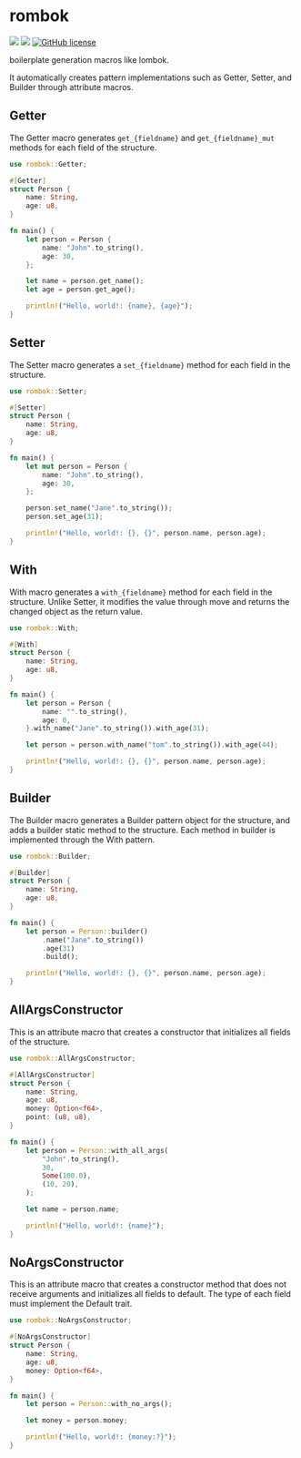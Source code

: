 # rombok

![](https://img.shields.io/badge/language-Rust-red) ![](https://img.shields.io/badge/version-0.2.0-brightgreen) [![GitHub license](https://img.shields.io/badge/license-MIT-blue.svg)](https://github.com/myyrakle/rombok/blob/master/LICENSE)

boilerplate generation macros like lombok.

It automatically creates pattern implementations such as Getter, Setter, and Builder through attribute macros.


## Getter

The Getter macro generates `get_{fieldname}` and `get_{fieldname}_mut` methods for each field of the structure.
```rust
use rombok::Getter;

#[Getter]
struct Person {
    name: String,
    age: u8,
}

fn main() {
    let person = Person {
        name: "John".to_string(),
        age: 30,
    };

    let name = person.get_name();
    let age = person.get_age();

    println!("Hello, world!: {name}, {age}");
}
```

## Setter 

The Setter macro generates a `set_{fieldname}` method for each field in the structure.
```rust
use rombok::Setter;

#[Setter]
struct Person {
    name: String,
    age: u8,
}

fn main() {
    let mut person = Person {
        name: "John".to_string(),
        age: 30,
    };

    person.set_name("Jane".to_string());
    person.set_age(31);

    println!("Hello, world!: {}, {}", person.name, person.age);
}
```

## With 

With macro generates a `with_{fieldname}` method for each field in the structure.
Unlike Setter, it modifies the value through move and returns the changed object as the return value.
```rust
use rombok::With;

#[With]
struct Person {
    name: String,
    age: u8,
}

fn main() {
    let person = Person {
        name: "".to_string(),
        age: 0,
    }.with_name("Jane".to_string()).with_age(31);

    let person = person.with_name("tom".to_string()).with_age(44);

    println!("Hello, world!: {}, {}", person.name, person.age);
}
```

## Builder

The Builder macro generates a Builder pattern object for the structure, and adds a builder static method to the structure.
Each method in builder is implemented through the With pattern.
```rust
use rombok::Builder;

#[Builder]
struct Person {
    name: String,
    age: u8,
}

fn main() {
    let person = Person::builder()
        .name("Jane".to_string())
        .age(31)
        .build();

    println!("Hello, world!: {}, {}", person.name, person.age);
}
```

## AllArgsConstructor

This is an attribute macro that creates a constructor that initializes all fields of the structure.

```rust
use rombok::AllArgsConstructor;

#[AllArgsConstructor]
struct Person {
    name: String,
    age: u8,
    money: Option<f64>,
    point: (u8, u8),
}

fn main() {
    let person = Person::with_all_args(
        "John".to_string(),
        30,
        Some(100.0),
        (10, 20),
    );

    let name = person.name;

    println!("Hello, world!: {name}");
}
```

## NoArgsConstructor

This is an attribute macro that creates a constructor method that does not receive arguments and initializes all fields to default.
The type of each field must implement the Default trait.

```rust
use rombok::NoArgsConstructor;

#[NoArgsConstructor]
struct Person {
    name: String,
    age: u8,
    money: Option<f64>,
}

fn main() {
    let person = Person::with_no_args();

    let money = person.money;

    println!("Hello, world!: {money:?}");
}
```